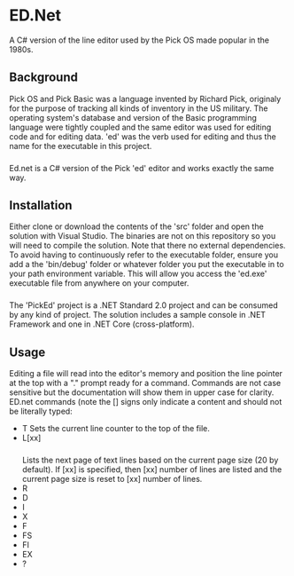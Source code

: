 # ED.Net
A C# version of the line editor used by the Pick OS made popular in the 1980s.

## Background

Pick OS and Pick Basic was a language invented by Richard Pick, originaly for the purpose of tracking all kinds of inventory in the US military.
The operating system's database and version of the Basic programming language were tightly coupled and the same editor was used for editing code and for editing data. 'ed' was the verb used for editing and thus the name for the executable in this project.
###
Ed.net is a C# version of the Pick 'ed' editor and works exactly the same way. 

## Installation

Either clone or download the contents of the 'src' folder and open the solution with Visual Studio. The binaries are not on this repository so you will need to compile the solution. Note that there no external dependencies. To avoid having to continuously refer to the executable folder, ensure you add a the 'bin/debug' folder or whatever folder you put the executable in to your path environment variable. This will allow you access the 'ed.exe' executable file from anywhere on your computer.
###
The 'PickEd' project is a .NET Standard 2.0 project and can be consumed by any kind of project. The solution includes a sample console in .NET Framework and one in .NET Core (cross-platform).

## Usage

Editing a file will read into the editor's memory and position the line pointer at the top with a "." prompt ready for a command. Commands are not case sensitive but the documentation will show them in upper case for clarity.
ED.net commands (note the [] signs only indicate a content and should not be literally typed:

- T
  Sets the current line counter to the top of the file.
- L[xx]
  ###
  Lists the next page of text lines based on the current page size (20 by default). If [xx] is specified, then [xx] number of lines are listed and the current page size is reset to [xx] number of lines.
- R
- D
- I
- X
- F
- FS
- FI
- EX
- ?